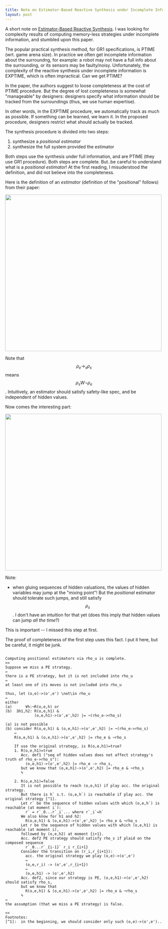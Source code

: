 ```yaml
---
title: Note on Estimator-Based Reactive Synthesis under Incomplete Information
layout: post
---
```


A short note on [Estimator-Based Reactive Synthesis](http://motesy.cs.uni-bremen.de/pdfs/hscc2015.pdf).
I was looking for complexity results of computing memory-less strategies 
under incomplete information, and stumbled upon this paper.

The popular practical synthesis method, for GR1 specifications, 
is PTIME (wrt. game arena size).
In practice we often get incomplete information about the surroundng,
for example:
a robot may not have a full info about the surrounding,
or its sensors may be faulty/noisy.
Unfortunately, the complexity of the reactive synthesis under incomplete information
is EXPTIME, which is often impractical.
Can we get PTIME?

In the paper, the authors suggest to loose completeness at the cost of PTIME procedure.
But the degree of lost completeness is somewhat "manageable" by designers:
designers specify what information should be tracked from the surroundings
(thus, we use human expertise).

In other words, in the EXPTIME procedure, we automatically track as much as possible.
If something can be learned, we learn it.
In the proposed procedure, designers restrict what should actually be tracked.

The synthesis procedure is divided into two steps: 

1. synthesize a _positional estimator_
2. synthesize the full system provided the estimator

Both steps use the synthesis under full information, and are PTIME 
(they use GR1 procedure).
Both steps are complete.
But..be careful to understand what is a _positional estimator_!
At the first reading, I misuderstood the definition,
and did not believe into the completeness.

Here is the definition of an _estimator_ 
(definition of the "positional" follows) from their paper:

<img src="{{ site.url }}/assets/estimator-def.png" width="500px"/>

Note that $$\rho_e \rightarrow_s \rho_s$$ means $$\rho_s W \neg \rho_e$$.
Intuitively, an estimator should satisfy safety-like spec,
and be independent of hidden values.

Now comes the interesting part:

<img src="{{ site.url }}/assets/positional-estimator-def.png" width="500px"/>

Note:

- when gluing sequences of hidden valuations, 
  the values of hidden variables may jump at the "mixing point"!
  But the _positional_ estimator should tolerate such jumps,
  and still satisfy $$\rho_s$$.
  I don't have an intuition for that yet
  (does this imply that hidden values can jump _all the time_?)

This is important -- I missed this step at first.

The proof of completeness of the first step uses this fact.
I put it here, but be careful, it might be junk.

~~~

Computing positional estimators via rho_u is complete.
>>
Suppose we miss a PE strategy.
⇔
there is a PE strategy, but it is not included into rho_u
⇔
at least one of its moves is not included into rho_u

thus, let (o,e)->(o',e') \not\in rho_u
⇔
either
(a)      ∀h:¬R(o,e,h) or
(b)  ∃h1,h2: R(o,e,h1) &
             (o,e,h1)->(o',e',h2) |= ¬(rho_e->rho_s)

(a) is not possible
(b) consider R(o,e,h1) & (o,e,h1)->(o',e',h2) |= ¬(rho_e->rho_s)
    ⇔
    R(o,e,h1) & (o,e,h1)->(o',e',h2) |= rho_e & ¬rho_s

    If use the original strategy, is R(o,e,h1)=true?
    1. R(o,e,h1)=true
       Acc. def1 ("seq of hidden values does not affect strategy's truth of rho_e->rho_s"):
         (o,e,h1)->(o',e',h2) |= rho_e -> rho_s,
       but we know that (o,e,h1)->(o',e',h2) |= rho_e & ¬rho_s
       ϟ

    2. R(o,e,h1)=false
       It is not possible to reach (o,e,h1) if play acc. the original strategy.
       But there is h` s.t. (o,e,h`) is reachable if play acc. the original strategy [^1].
       Let r` be the sequence of hidden values with which (o,e,h`) is reachable (at moment i`):
         r` = r`_0...r`_i`... where r`_i`=h`
       We also know for h1 and h2:
         R(o,e,h1) & (o,e,h1)->(o',e',h2) |= rho_e & ¬rho_s
       Let r be the sequence of hidden values with which (o,e,h1) is reachable (at moment i),
       followed by (o,e,h2) at moment {i+1}.
       Acc. def2 PE strategy should satisfy rho_s if plaid on the composed sequence
         r`_0...r`_{i-1}` r_i r_{i+1}
       Consider the transition on (r_i,r_{i+1}):
         acc. the original strategy we play (o,e)->(o',e')
         ⇔
         (o,e,r_i) -> (o',e',r_{i+1})
         ⇔
         (o,e,h1) -> (o',e',h2)
       Acc. def2, since our strategy is PE, (o,e,h1)->(o',e',h2) should satisfy rho_s,
       but we know that
         R(o,e,h1) & (o,e,h1)->(o',e',h2) |= rho_e & ¬rho_s
       ϟ
⇔
the assumption (that we miss a PE strategy) is false.

<<
Footnotes:
[^1]:  in the beginning, we should consider only such (o,e)->(o',e')..
~~~

